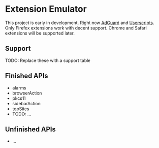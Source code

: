 # Extension Emulator

This project is early in development. Right now [AdGuard](https://github.com/ProxyHaven/Middleware/tree/unstable/AG) and [Userscripts](https://github.com/ProxyHaven/Middleware/tree/unstable/Userscripts). Only Firefox extensions work with decent support. Chrome and Safari extensions will be supported later.

## Support

TODO: Replace these with a support table

## Finished APIs

- alarms
- browserAction
- pkcs11
- sidebarAction
- topSites
- TODO: ...

## Unfinished APIs

- ...
